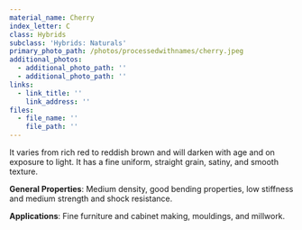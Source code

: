 ```yaml
---
material_name: Cherry
index_letter: C
class: Hybrids
subclass: 'Hybrids: Naturals'
primary_photo_path: /photos/processedwithnames/cherry.jpeg
additional_photos:
  - additional_photo_path: ''
  - additional_photo_path: ''
links:
  - link_title: ''
    link_address: ''
files:
  - file_name: ''
    file_path: ''
---
```


It varies from rich red to reddish brown and will darken with age and on exposure to light. It has a fine uniform, straight grain, satiny, and smooth texture.

**General Properties**: Medium density, good bending properties, low stiffness and medium strength and shock resistance.

**Applications**: Fine furniture and cabinet making, mouldings, and millwork.